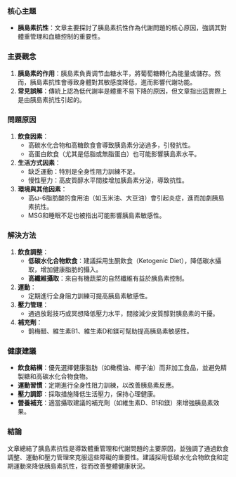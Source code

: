 ### 核心主題
- **胰島素抗性**：文章主要探討了胰島素抗性作為代謝問題的核心原因，強調其對體重管理和血糖控制的重要性。

### 主要觀念
1. **胰島素的作用**：胰島素負責调节血糖水平，將葡萄糖轉化為能量或儲存。然而，胰島素抗性會導致身體對其敏感度降低，進而影響代謝功能。
2. **常見誤解**：傳統上認為低代謝率是體重不易下降的原因，但文章指出這實際上是由胰島素抗性引起的。

### 問題原因
1. **飲食因素**：
   - 高碳水化合物和高糖飲食會導致胰島素分泌過多，引發抗性。
   - 高蛋白飲食（尤其是低脂或無脂蛋白）也可能影響胰島素水平。
2. **生活方式因素**：
   - 缺乏運動：特別是全身性阻力訓練不足。
   - 慢性壓力：高皮質醇水平間接增加胰島素分泌，導致抗性。
3. **環境與其他因素**：
   - 高ω-6脂肪酸的食用油（如玉米油、大豆油）會引起炎症，進而加劇胰島素抗性。
   - MSG和睡眠不足也被指出可能影響胰島素敏感性。

### 解決方法
1. **飲食調整**：
   - **低碳水化合物飲食**：建議採用生酮飲食（Ketogenic Diet），降低碳水攝取，增加健康脂肪的攝入。
   - **高纖維攝取**：來自有機蔬菜的自然纖維有益於胰島素控制。
2. **運動**：
   - 定期進行全身阻力訓練可提高胰島素敏感性。
3. **壓力管理**：
   - 通過放鬆技巧或冥想降低壓力水平，間接減少皮質醇對胰島素的干擾。
4. **補充劑**：
   - 鹊梅醋、維生素B1、維生素D和鎂可幫助提高胰島素敏感性。

### 健康建議
- **飲食結構**：優先選擇健康脂肪（如橄欖油、椰子油）而非加工食品，並避免精製糖和高碳水化合物食物。
- **運動習慣**：定期進行全身性阻力訓練，以改善胰島素反應。
- **壓力調節**：採取措施降低生活壓力，保持心理健康。
- **營養補充**：適當攝取建議的補充劑（如維生素D、B1和鎂）來增強胰島素效果。

### 結論
文章總結了胰島素抗性是導致體重管理和代謝問題的主要原因，並強調了通過飲食調整、運動和壓力管理來克服這些障礙的重要性。建議採用低碳水化合物飲食和定期運動來降低胰島素抗性，從而改善整體健康狀況。